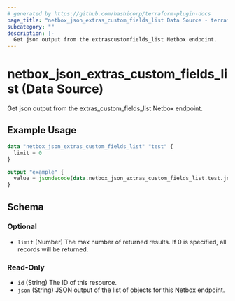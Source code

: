 ```yaml
---
# generated by https://github.com/hashicorp/terraform-plugin-docs
page_title: "netbox_json_extras_custom_fields_list Data Source - terraform-provider-netbox"
subcategory: ""
description: |-
  Get json output from the extrascustomfields_list Netbox endpoint.
---
```


# netbox_json_extras_custom_fields_list (Data Source)

Get json output from the extras_custom_fields_list Netbox endpoint.

## Example Usage

```terraform
data "netbox_json_extras_custom_fields_list" "test" {
  limit = 0
}

output "example" {
  value = jsondecode(data.netbox_json_extras_custom_fields_list.test.json)
}
```

<!-- schema generated by tfplugindocs -->
## Schema

### Optional

- `limit` (Number) The max number of returned results. If 0 is specified, all records will be returned.

### Read-Only

- `id` (String) The ID of this resource.
- `json` (String) JSON output of the list of objects for this Netbox endpoint.


